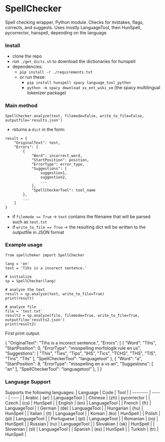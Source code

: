 # SpellChecker

Spell checking wrapper, Python module. Checks for mistakes, flags, corrects, and suggests. Uses mostly LanguageTool, then HunSpell, pycorrector, hanspell, depending on the language.

### Install
- clone the repo
- run `./get_dicts.sh` to download the dictionaries for hunspell
- dependencies:
    - `pip install -r ./requirements.txt`
    - or run these:
        - `pip install hunspell spacy language_tool_python`
        - `python -m spacy download xx_ent_wiki_sm`  (the spacy multilingual tokenizer package)

### Main method
`SpellChecker.analyze(text, filemode=False, write_to_file=False, outputfile='results.json')`

- returns a `dict` in the form:
```
result = {
    "OriginalText": text,
    "Errors": [
        {
            "Word": incorrect_word,
            "StartPosition": position,
            "ErrorType": error_type,
            "Suggestions": [
                suggestion1,
                suggestion2,
                ...
            ],
            "SpellCheckerTool": tool_name
        },
        ...
    ]
}
```

- if `filemode == True` -> `text` contains the filename that will be parsed such as `test.txt`
- if `write_to_file == True` -> the resulting dict will be written to the outputfile in JSON format


### Example usage

```
from spellcheker import SpellChecker

lang = 'en'
text = 'Tihs is a incorect sentence.'

# initialize
sp = SpellChecker(lang)

# analyze the text
result = sp.analyze(text, write_to_file=True)
print(result)

# analyze file
file = 'test.txt'
result2 = sp.analyze(file, filemode=True, write_to_file=True, outputfile='results2.json')
print(result2)
```
First print output:

{
    "OriginalText": "Tihs is a incorect sentence.",
    "Errors": [
        {
            "Word": "Tihs",
            "StartPosition": 0,
            "ErrorType": "misspelling morfologik rule en us",
            "Suggestions": [
                "This",
                "Ties",
                "Tips",
                "IHS",
                "Tics",
                "TCHS",
                "THS",
                "TIS",
                "Tins",
                "Tits"
            ],
            "SpellCheckerTool": "languagetool"
        },
        {
            "Word": "a",
            "StartPosition": 8,
            "ErrorType": "misspelling en a vs an",
            "Suggestions": [
                "an"
            ],
            "SpellCheckerTool": "languagetool"
        },
    ]
}

### Language Support
Supports the following languages:
| Language      | Code      | Tool          |
| --------      | -----     | ----          |
| Arabic        | (ar)      | LanguageTool  |
| Chinese       | (zh)      | pycorrector   |
| Czech         | (cs)      | HunSpell      |
| English       | (en)      | LanguageTool  |
| French        | (fr)      | LanguageTool  |
| German        | (de)      | LanguageTool  |
| Hungarian     | (hu)      | HunSpell      |
| Italian       | (it)      | LanguageTool  |
| Korean        | (ko)      | HunSpell      |
| Polish        | (pl)      | LanguageTool  |
| Portuguese    | (pt)      | LanguageTool  |
| Romanian      | (ro)      | HunSpell      |
| Russian       | (ru)      | LanguageTool  |
| Slovakian     | (sk)      | HunSpell      |
| Slovenian     | (sl)      | LanguageTool  |
| Spanish       | (es)      | HunSpell      |
| Turkish       | (tr)      | HunSpell      |
